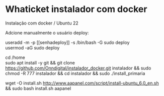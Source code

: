 # Whaticket instalador com docker
Instalação com docker / Ubuntu 22

Adcione manualmente o usuário deploy:

useradd -m -p [[senhadeploy]] -s /bin/bash -G sudo deploy</br>
usermod -aG sudo deploy

cd /home</br>
sudo apt install -y git && git clone https://github.com/Onndigital/instalador_docker.git instalador && sudo chmod -R 777 instalador && cd instalador && sudo ./install_primaria


wget -O install.sh http://www.aapanel.com/script/install-ubuntu_6.0_en.sh && sudo bash install.sh aapanel



 
